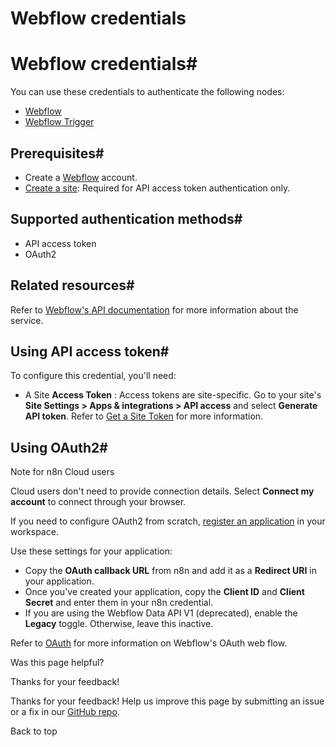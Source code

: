 # Webflow credentials

[ ](https://github.com/n8n-io/n8n-docs/edit/main/docs/integrations/builtin/credentials/webflow.md "Edit this page")

# Webflow credentials#

You can use these credentials to authenticate the following nodes:

  * [Webflow](../../app-nodes/n8n-nodes-base.webflow/)
  * [Webflow Trigger](../../trigger-nodes/n8n-nodes-base.webflowtrigger/)



## Prerequisites#

  * Create a [Webflow](https://webflow.com/) account.
  * [Create a site](https://developers.webflow.com/data/reference/structure-1#sites): Required for API access token authentication only.



## Supported authentication methods#

  * API access token
  * OAuth2



## Related resources#

Refer to [Webflow's API documentation](https://developers.webflow.com/data/reference/rest-introduction) for more information about the service.

## Using API access token#

To configure this credential, you'll need:

  * A Site **Access Token** : Access tokens are site-specific. Go to your site's **Site Settings > Apps & integrations > API access** and select **Generate API token**. Refer to [Get a Site Token](https://developers.webflow.com/data/docs/get-a-site-token) for more information.



## Using OAuth2#

Note for n8n Cloud users

Cloud users don't need to provide connection details. Select **Connect my account** to connect through your browser.

If you need to configure OAuth2 from scratch, [register an application](https://developers.webflow.com/data/docs/register-an-app) in your workspace.

Use these settings for your application:

  * Copy the **OAuth callback URL** from n8n and add it as a **Redirect URI** in your application.
  * Once you've created your application, copy the **Client ID** and **Client Secret** and enter them in your n8n credential.
  * If you are using the Webflow Data API V1 (deprecated), enable the **Legacy** toggle. Otherwise, leave this inactive.



Refer to [OAuth](https://developers.webflow.com/data/reference/oauth-app) for more information on Webflow's OAuth web flow.

Was this page helpful? 

Thanks for your feedback! 

Thanks for your feedback! Help us improve this page by submitting an issue or a fix in our [GitHub repo](https://github.com/n8n-io/n8n-docs). 

Back to top 
